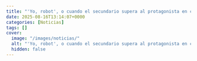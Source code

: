 ```yaml
---
title: "'Yo, robot', o cuando el secundario supera al protagonista en carisma y amor de los fans (y sus consecuencias)"
date: 2025-08-16T13:14:07+0000
categories: [Noticias]
tags: []
cover:
  image: "/images/noticias/"
  alt: "'Yo, robot', o cuando el secundario supera al protagonista en carisma y amor de los fans (y sus consecuencias)"
  hidden: false
---
```



